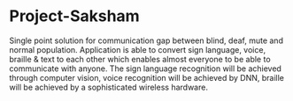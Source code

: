 # Project-Saksham
Single point solution for communication gap between blind, deaf, mute and normal population. Application is able to convert sign language, voice, braille &amp; text to each other which enables almost everyone to be able to communicate with anyone. The sign language recognition will be achieved through computer vision, voice recognition will be achieved by DNN, braille will be achieved by a sophisticated wireless hardware.
